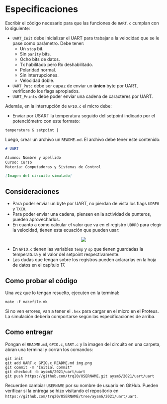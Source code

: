 # Especificaciones

Escribir el código necesario para que las funciones de `UART.c` cumplan con lo siguiente:
- `UART_Init` debe inicializar el UART para trabajar a la velocidad que se le pase como parámetro. Debe tener:
  - Un `stop` bit.
  - Sin `parity` bits.
  - Ocho bits de datos.
  - Tx habilitado pero Rx deshabilitado.
  - Polaridad normal.
  - Sin interrupciones.
  - Velocidad doble.
- `UART_Putc` debe ser capaz de enviar un **único** byte por UART, verificando los flags apropiados. 
- `UART_Prints` debe poder enviar una cadena de caracteres por UART.

Además, en la interrupción de `GPIO.c` el micro debe:
- Enviar por USART la temperatura seguido del setpoint indicado por el potenciómetro con este formato:

```
temperatura & setpoint |
```

Luego, crear un archivo un `README.md`. El archivo debe tener este contenido:

```markdown
# UART

Alumno: Nombre y apellido
Curso: Curso
Materia: Computadoras y Sistemas de Control

[Imagen del circuito simulado]
```

## Consideraciones

- Para poder enviar un byte por UART, no pierdan de vista los flags `UDRE0` y `TXC0`.
- Para poder enviar una cadena, piensen en la actividad de punteros, pueden aprovecharlos.
- En cuanto a como calcular el valor que va en el registro `UBRR0` para elegir la velocidad, tienen esta ecuación que pueden usar:

<div align="center">
  <img src="https://render.githubusercontent.com/render/math?math=BAUD=\frac{f_{osc}}{8(UBRR0+1)}-1">
</div>

- En `GPIO.c` tienen las variables `temp` y `sp` que tienen guardadas la temperatura y el valor del setpoint respectivamente.
- Las dudas que tengan sobre los registros pueden aclararlas en la hoja de datos en el capítulo 17. 

## Como probar el código

Una vez que lo tengan resuelto, ejecuten en la terminal:

```
make -f makefile.mk
```

Si no ven errores, van a tener el `.hex` para cargar en el micro en el Proteus. La simulación debería comportarse según las especificaciones de arriba.

## Como entregar

Pongan el `README.md`, `GPIO.c`, `UART.c` y la imagen del circuito en una carpeta, abran una terminal y corran los comandos:

```
git init
git add UART.c GPIO.c README.md img.png
git commit -m "Initial commit"
git checkout -b aysm6/2021/uart/uart
git push https://github.com/trq20/USERNAME.git aysm6/2021/uart/uart
```

Recuerden cambiar `USERNAME` por su nombre de usuario en GitHub. Pueden verificar si la entrega se hizo visitando el repositorio en `https://github.com/trq20/USERNAME/tree/aysm6/2021/uart/uart`.
